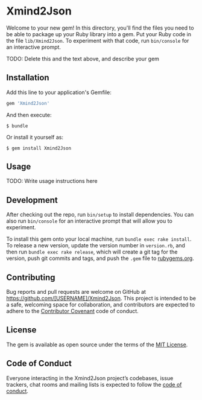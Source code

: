 # Xmind2Json

Welcome to your new gem! In this directory, you'll find the files you need to be able to package up your Ruby library into a gem. Put your Ruby code in the file `lib/Xmind2Json`. To experiment with that code, run `bin/console` for an interactive prompt.

TODO: Delete this and the text above, and describe your gem

## Installation

Add this line to your application's Gemfile:

```ruby
gem 'Xmind2Json'
```

And then execute:

    $ bundle

Or install it yourself as:

    $ gem install Xmind2Json

## Usage

TODO: Write usage instructions here

## Development

After checking out the repo, run `bin/setup` to install dependencies. You can also run `bin/console` for an interactive prompt that will allow you to experiment.

To install this gem onto your local machine, run `bundle exec rake install`. To release a new version, update the version number in `version.rb`, and then run `bundle exec rake release`, which will create a git tag for the version, push git commits and tags, and push the `.gem` file to [rubygems.org](https://rubygems.org).

## Contributing

Bug reports and pull requests are welcome on GitHub at https://github.com/[USERNAME]/Xmind2Json. This project is intended to be a safe, welcoming space for collaboration, and contributors are expected to adhere to the [Contributor Covenant](http://contributor-covenant.org) code of conduct.

## License

The gem is available as open source under the terms of the [MIT License](https://opensource.org/licenses/MIT).

## Code of Conduct

Everyone interacting in the Xmind2Json project’s codebases, issue trackers, chat rooms and mailing lists is expected to follow the [code of conduct](https://github.com/[USERNAME]/Xmind2Json/blob/master/CODE_OF_CONDUCT.md).
